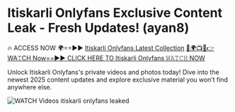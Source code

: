 # Itiskarli Onlyfans Exclusive Content Leak - Fresh Updates! (ayan8)

🔥 ACCESS NOW 🌍==►► <a href="https://tinyurl.com/3fjeunct" rel="nofollow">Itiskarli Onlyfans Latest Collection</a></h3>
[🔴🌍📺📱👉WA𝚃CH Now==►► CLICK HERE TO Itiskarli Onlyfans 𝚆𝙰𝚃𝙲𝙷 NOW](https://tinyurl.com/3fjeunct)

Unlock Itiskarli Onlyfans's private videos and photos today! Dive into the newest 2025 content updates and explore exclusive material you won’t find anywhere else.


<a href="https://tinyurl.com/3fjeunct" rel="nofollow" data-target="animated-image.originalLink"><img src="https://camo.githubusercontent.com/8a4f000d20f83aca3bf7ec5f350d767afa0574a8a352519fd8cfa583a6f93a33/68747470733a2f2f692e696d6775722e636f6d2f644a486b345a712e676966" alt="WATCH Videos" data-canonical-src="https://i.imgur.com/dJHk4Zq.gif" style="max-width: 100%; display: inline-block;" data-target="animated-image.originalImage"></a>
itiskarli onlyfans leaked